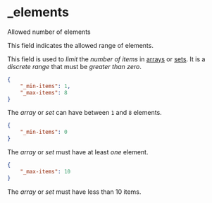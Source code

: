 # _elements

Allowed number of elements

This field indicates the allowed range of elements.

This field is used to *limit* the *number of items* in [arrays](_type_array) or [sets](_type_set). It is a *discrete range* that must be *greater than zero*.

```json
{
  	"_min-items": 1,
  	"_max-items": 8
}
```

The *array* or *set* can have between `1` and `8` elements.

```json
{
  	"_min-items": 0
}
```

The *array* or *set* must have at least *one* element.

```json
{
  	"_max-items": 10
}
```

The *array* or *set* must have less than 10 items.